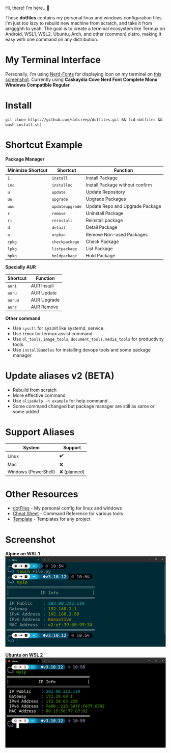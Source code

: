 Hi, there! I'm here.. 👋

These **dotfiles** contains my personal linux and windows configuration files. I'm just too lazy to rebuild new machine from scratch, and take it from arrggghh to yeah. The goal is to create a terminal ecosystem like Termux on Android, WSL1, WSL2, Ubuntu, Arch, and other (common) distro, making it easy with one command on any distribution.

# My Terminal Interface
Personally, I'm using [Nerd-Fonts](https://www.nerdfonts.com/) for displaying icon on my terminal on [this screenshot](#screenshot). Currently using **Caskaydia Cove Nerd Font Complete Mono Windows Compatible Regular**

# Install
```
git clone https://github.com/dotcreep/dotfiles.git && (cd dotfiles && bash install.sh)
```

# Shortcut Example

**Package Manager**

Minimize Shortcut | Shortcut | Function
--- | --- | ---
`i` | `install` | Install Package
`inc` | `installnc` | Install Package without confirm
`u` | `update` | Update Repository
`uu` | `upgrade` | Upgrade Packages
`uuu` | `updateupgrade` | Update Repo and Upgrade Package
`r` | `remove` | Uninstall Package
`ri` | `reinstall` | Reinstall package
`d` | `detail` | Detail Package
`o` | `orphan` | Remove Non-used Packages
`cpkg` | `checkpackage` | Check Package
`lpkg` | `listpackage` | List Package
`hpkg` | `holdpackage` | Hold Package

**Specially AUR**

Shortcut | Function
--- | ---
`auri` | AUR Install
`auru` | AUR Update
`auruu` | AUR Upgrade
`aurr` | AUR Remove

**Other command**

- Use `sysctl` for sysinit like systemd, service.
- Use `ttmux` for termux assist command.
- Use `dl_tools`, `image_tools`, `document_tools`, `media_tools` for productivity tools.
- Use `installBundles` for installing devops tools and some package manager.

# Update aliases v2 (BETA)
- Rebuild from scratch
- More effective command
- Use `aliasHelp -h example` for help command
- Some command changed but package manager are still as same or some added

# Support Aliases

System | Support
--- | ---
Linux | ✔️
Mac | ❌
Windows (PowerShell) | ❌ (planned)

# Other Resources
- [dotFiles](https://github.com/dotcreep/dotfiles) - My personal config for linux and windows
- [Cheat Sheet](https://github.com/dotcreep/cheat-sheet) - Command Reference for various tools
- [Template](https://github.com/dotcreep/boilerplates) - Templates for any project


# Screenshot
**Alpine on WSL 1**
![Alpine on WSL1](./screenshots/alpine-on-wsl1.png)

**Ubuntu on WSL 2**
![Ubuntu on WSL2](./screenshots/ubuntu-on-wsl2.png)